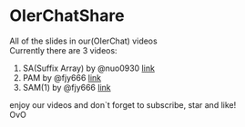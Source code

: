 # OIerChatShare
All of the slides in our(OIerChat) videos   
Currently there are 3 videos:
1. SA(Suffix Array) by @nuo0930 [link](https://www.bilibili.com/video/BV1X34y1V7ED)
2. PAM by @fjy666 [link](https://www.bilibili.com/video/BV1gW4y167L9)
3. SAM(1) by @fjy666 [link](https://www.bilibili.com/video/BV1ZZ4y1v7i7)

enjoy our videos and don`t forget to subscribe, star and like!  
OvO

